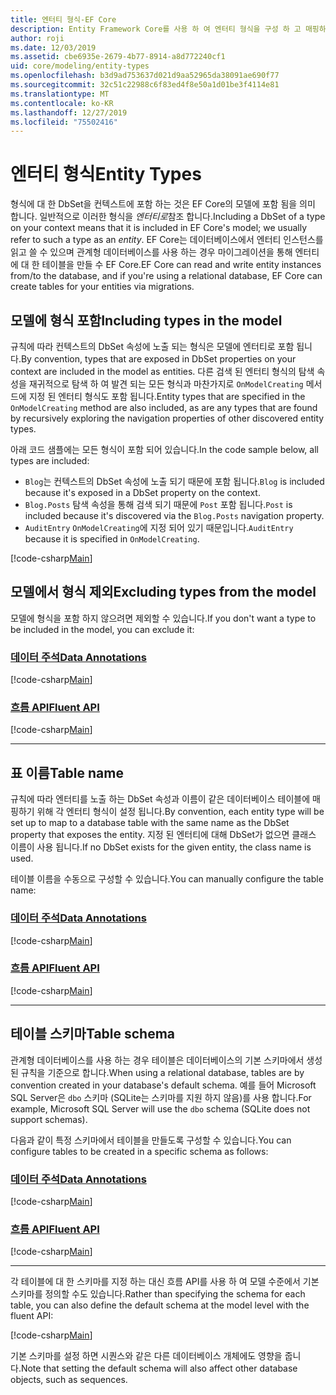 ```yaml
---
title: 엔터티 형식-EF Core
description: Entity Framework Core를 사용 하 여 엔터티 형식을 구성 하 고 매핑하는 방법
author: roji
ms.date: 12/03/2019
ms.assetid: cbe6935e-2679-4b77-8914-a8d772240cf1
uid: core/modeling/entity-types
ms.openlocfilehash: b3d9ad753637d021d9aa52965da38091ae690f77
ms.sourcegitcommit: 32c51c22988c6f83ed4f8e50a1d01be3f4114e81
ms.translationtype: MT
ms.contentlocale: ko-KR
ms.lasthandoff: 12/27/2019
ms.locfileid: "75502416"
---
```

# <a name="entity-types"></a><span data-ttu-id="b73ce-103">엔터티 형식</span><span class="sxs-lookup"><span data-stu-id="b73ce-103">Entity Types</span></span>

<span data-ttu-id="b73ce-104">형식에 대 한 DbSet을 컨텍스트에 포함 하는 것은 EF Core의 모델에 포함 됨을 의미 합니다. 일반적으로 이러한 형식을 *엔터티로*참조 합니다.</span><span class="sxs-lookup"><span data-stu-id="b73ce-104">Including a DbSet of a type on your context means that it is included in EF Core's model; we usually refer to such a type as an *entity*.</span></span> <span data-ttu-id="b73ce-105">EF Core는 데이터베이스에서 엔터티 인스턴스를 읽고 쓸 수 있으며 관계형 데이터베이스를 사용 하는 경우 마이그레이션을 통해 엔터티에 대 한 테이블을 만들 수 EF Core.</span><span class="sxs-lookup"><span data-stu-id="b73ce-105">EF Core can read and write entity instances from/to the database, and if you're using a relational database, EF Core can create tables for your entities via migrations.</span></span>

## <a name="including-types-in-the-model"></a><span data-ttu-id="b73ce-106">모델에 형식 포함</span><span class="sxs-lookup"><span data-stu-id="b73ce-106">Including types in the model</span></span>

<span data-ttu-id="b73ce-107">규칙에 따라 컨텍스트의 DbSet 속성에 노출 되는 형식은 모델에 엔터티로 포함 됩니다.</span><span class="sxs-lookup"><span data-stu-id="b73ce-107">By convention, types that are exposed in DbSet properties on your context are included in the model as entities.</span></span> <span data-ttu-id="b73ce-108">다른 검색 된 엔터티 형식의 탐색 속성을 재귀적으로 탐색 하 여 발견 되는 모든 형식과 마찬가지로 `OnModelCreating` 메서드에 지정 된 엔터티 형식도 포함 됩니다.</span><span class="sxs-lookup"><span data-stu-id="b73ce-108">Entity types that are specified in the `OnModelCreating` method are also included, as are any types that are found by recursively exploring the navigation properties of other discovered entity types.</span></span>

<span data-ttu-id="b73ce-109">아래 코드 샘플에는 모든 형식이 포함 되어 있습니다.</span><span class="sxs-lookup"><span data-stu-id="b73ce-109">In the code sample below, all types are included:</span></span>

* <span data-ttu-id="b73ce-110">`Blog`는 컨텍스트의 DbSet 속성에 노출 되기 때문에 포함 됩니다.</span><span class="sxs-lookup"><span data-stu-id="b73ce-110">`Blog` is included because it's exposed in a DbSet property on the context.</span></span>
* <span data-ttu-id="b73ce-111">`Blog.Posts` 탐색 속성을 통해 검색 되기 때문에 `Post` 포함 됩니다.</span><span class="sxs-lookup"><span data-stu-id="b73ce-111">`Post` is included because it's discovered via the `Blog.Posts` navigation property.</span></span>
* <span data-ttu-id="b73ce-112">`AuditEntry` `OnModelCreating`에 지정 되어 있기 때문입니다.</span><span class="sxs-lookup"><span data-stu-id="b73ce-112">`AuditEntry` because it is specified in `OnModelCreating`.</span></span>

[!code-csharp[Main](../../../samples/core/Modeling/Conventions/EntityTypes.cs?name=EntityTypes&highlight=3,7,16)]

## <a name="excluding-types-from-the-model"></a><span data-ttu-id="b73ce-113">모델에서 형식 제외</span><span class="sxs-lookup"><span data-stu-id="b73ce-113">Excluding types from the model</span></span>

<span data-ttu-id="b73ce-114">모델에 형식을 포함 하지 않으려면 제외할 수 있습니다.</span><span class="sxs-lookup"><span data-stu-id="b73ce-114">If you don't want a type to be included in the model, you can exclude it:</span></span>

### <a name="data-annotationstabdata-annotations"></a>[<span data-ttu-id="b73ce-115">데이터 주석</span><span class="sxs-lookup"><span data-stu-id="b73ce-115">Data Annotations</span></span>](#tab/data-annotations)

[!code-csharp[Main](../../../samples/core/Modeling/DataAnnotations/IgnoreType.cs?name=IgnoreType&highlight=1)]

### <a name="fluent-apitabfluent-api"></a>[<span data-ttu-id="b73ce-116">흐름 API</span><span class="sxs-lookup"><span data-stu-id="b73ce-116">Fluent API</span></span>](#tab/fluent-api)

[!code-csharp[Main](../../../samples/core/Modeling/FluentAPI/IgnoreType.cs?name=IgnoreType&highlight=3)]

***

## <a name="table-name"></a><span data-ttu-id="b73ce-117">표 이름</span><span class="sxs-lookup"><span data-stu-id="b73ce-117">Table name</span></span>

<span data-ttu-id="b73ce-118">규칙에 따라 엔터티를 노출 하는 DbSet 속성과 이름이 같은 데이터베이스 테이블에 매핑하기 위해 각 엔터티 형식이 설정 됩니다.</span><span class="sxs-lookup"><span data-stu-id="b73ce-118">By convention, each entity type will be set up to map to a database table with the same name as the DbSet property that exposes the entity.</span></span> <span data-ttu-id="b73ce-119">지정 된 엔터티에 대해 DbSet가 없으면 클래스 이름이 사용 됩니다.</span><span class="sxs-lookup"><span data-stu-id="b73ce-119">If no DbSet exists for the given entity, the class name is used.</span></span>

<span data-ttu-id="b73ce-120">테이블 이름을 수동으로 구성할 수 있습니다.</span><span class="sxs-lookup"><span data-stu-id="b73ce-120">You can manually configure the table name:</span></span>

### <a name="data-annotationstabdata-annotations"></a>[<span data-ttu-id="b73ce-121">데이터 주석</span><span class="sxs-lookup"><span data-stu-id="b73ce-121">Data Annotations</span></span>](#tab/data-annotations)

[!code-csharp[Main](../../../samples/core/Modeling/DataAnnotations/TableName.cs?Name=TableName&highlight=1)]

### <a name="fluent-apitabfluent-api"></a>[<span data-ttu-id="b73ce-122">흐름 API</span><span class="sxs-lookup"><span data-stu-id="b73ce-122">Fluent API</span></span>](#tab/fluent-api)

[!code-csharp[Main](../../../samples/core/Modeling/FluentAPI/TableName.cs?Name=TableName&highlight=3-4)]

***

## <a name="table-schema"></a><span data-ttu-id="b73ce-123">테이블 스키마</span><span class="sxs-lookup"><span data-stu-id="b73ce-123">Table schema</span></span>

<span data-ttu-id="b73ce-124">관계형 데이터베이스를 사용 하는 경우 테이블은 데이터베이스의 기본 스키마에서 생성 된 규칙을 기준으로 합니다.</span><span class="sxs-lookup"><span data-stu-id="b73ce-124">When using a relational database, tables are by convention created in your database's default schema.</span></span> <span data-ttu-id="b73ce-125">예를 들어 Microsoft SQL Server은 `dbo` 스키마 (SQLite는 스키마를 지원 하지 않음)를 사용 합니다.</span><span class="sxs-lookup"><span data-stu-id="b73ce-125">For example, Microsoft SQL Server will use the `dbo` schema (SQLite does not support schemas).</span></span>

<span data-ttu-id="b73ce-126">다음과 같이 특정 스키마에서 테이블을 만들도록 구성할 수 있습니다.</span><span class="sxs-lookup"><span data-stu-id="b73ce-126">You can configure tables to be created in a specific schema as follows:</span></span>

### <a name="data-annotationstabdata-annotations"></a>[<span data-ttu-id="b73ce-127">데이터 주석</span><span class="sxs-lookup"><span data-stu-id="b73ce-127">Data Annotations</span></span>](#tab/data-annotations)

[!code-csharp[Main](../../../samples/core/Modeling/DataAnnotations/TableNameAndSchema.cs?name=TableNameAndSchema&highlight=1)]

### <a name="fluent-apitabfluent-api"></a>[<span data-ttu-id="b73ce-128">흐름 API</span><span class="sxs-lookup"><span data-stu-id="b73ce-128">Fluent API</span></span>](#tab/fluent-api)

[!code-csharp[Main](../../../samples/core/Modeling/FluentAPI/TableNameAndSchema.cs?name=TableNameAndSchema&highlight=3-4)]

***

<span data-ttu-id="b73ce-129">각 테이블에 대 한 스키마를 지정 하는 대신 흐름 API를 사용 하 여 모델 수준에서 기본 스키마를 정의할 수도 있습니다.</span><span class="sxs-lookup"><span data-stu-id="b73ce-129">Rather than specifying the schema for each table, you can also define the default schema at the model level with the fluent API:</span></span>

[!code-csharp[Main](../../../samples/core/Modeling/FluentAPI/DefaultSchema.cs?name=DefaultSchema&highlight=3)]

<span data-ttu-id="b73ce-130">기본 스키마를 설정 하면 시퀀스와 같은 다른 데이터베이스 개체에도 영향을 줍니다.</span><span class="sxs-lookup"><span data-stu-id="b73ce-130">Note that setting the default schema will also affect other database objects, such as sequences.</span></span>
